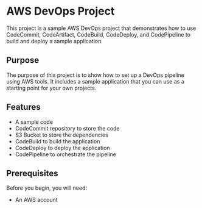 # AWS DevOps Project
This project is a sample AWS DevOps project that demonstrates how to use CodeCommit, CodeArtifact, CodeBuild, CodeDeploy, and CodePipeline to build and deploy a sample application.

## Purpose
The purpose of this project is to show how to set up a DevOps pipeline using AWS tools. It includes a sample application that you can use as a starting point for your own projects.

## Features
- A sample code
- CodeCommit repository to store the code
- S3 Bucket to store the dependencies
- CodeBuild to build the application
- CodeDeploy to deploy the application
- CodePipeline to orchestrate the pipeline

## Prerequisites
Before you begin, you will need:
- An AWS account

